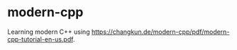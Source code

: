 # modern-cpp

Learning modern C++ using https://changkun.de/modern-cpp/pdf/modern-cpp-tutorial-en-us.pdf.
